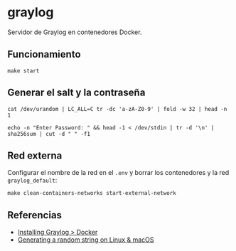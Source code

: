 # graylog

Servidor de Graylog en contenedores Docker.

## Funcionamiento

```shell
make start
```

## Generar el salt y la contraseña

```shell
cat /dev/urandom | LC_ALL=C tr -dc 'a-zA-Z0-9' | fold -w 32 | head -n 1
```

```shell
echo -n "Enter Password: " && head -1 < /dev/stdin | tr -d '\n' | sha256sum | cut -d " " -f1
```

## Red externa

Configurar el nombre de la red en el `.env` y borrar los contenedores y la red `graylog_default`:

```shell
make clean-containers-networks start-external-network
```

## Referencias

- [Installing Graylog > Docker](https://go2docs.graylog.org/5-0/downloading_and_installing_graylog/docker_installation.htm)
- [Generating a random string on Linux & macOS](https://www.markusdosch.com/2022/05/generating-a-random-string-on-linux-macos/)
